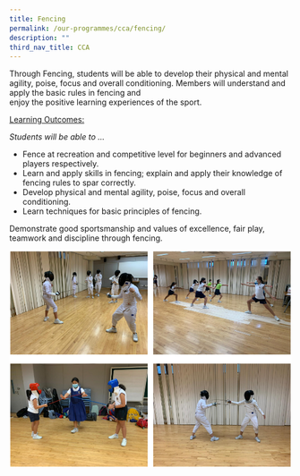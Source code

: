 ```yaml
---
title: Fencing
permalink: /our-programmes/cca/fencing/
description: ""
third_nav_title: CCA
---
```

Through Fencing, students will be able to develop their physical and mental agility, poise, focus and overall conditioning. Members will understand and apply the basic rules in fencing and  
enjoy the positive learning experiences of the sport.

<u>Learning Outcomes:</u>

_Students will be able to …_

*   Fence at recreation and competitive level for beginners and advanced players respectively.
*   Learn and apply skills in fencing; explain and apply their knowledge of fencing rules to spar correctly.
*   Develop physical and mental agility, poise, focus and overall conditioning.
*   Learn techniques for basic principles of fencing.

Demonstrate good sportsmanship and values of excellence, fair play, teamwork and discipline through fencing.

![Fencing](/images/Fencing.png)
